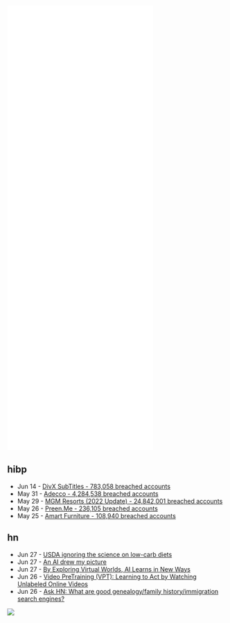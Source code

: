 ![Metrics](https://raw.githubusercontent.com/phixion/phixion/master/metrics.svg)

## hibp

<!--
for https://github.com/phixion/phixion/blob/main/.github/workflows/feeds.yml
-->
<!--START_SECTION:haveibeenpwnd-->
- Jun 14 - [DivX SubTitles - 783,058 breached accounts](https://haveibeenpwned.com/PwnedWebsites#DivXSubTitles)
- May 31 - [Adecco - 4,284,538 breached accounts](https://haveibeenpwned.com/PwnedWebsites#Adecco)
- May 29 - [MGM Resorts (2022 Update) - 24,842,001 breached accounts](https://haveibeenpwned.com/PwnedWebsites#MGM2022Update)
- May 26 - [Preen.Me - 236,105 breached accounts](https://haveibeenpwned.com/PwnedWebsites#PreenMe)
- May 25 - [Amart Furniture - 108,940 breached accounts](https://haveibeenpwned.com/PwnedWebsites#AmartFurniture)
<!--END_SECTION:haveibeenpwnd-->

## hn

<!--
for https://github.com/phixion/phixion/blob/main/.github/workflows/feeds.yml
-->
<!--START_SECTION:hn-->
- Jun 27 - [USDA ignoring the science on low-carb diets](https://unsettledscience.substack.com/p/usda-ignoring-the-science-on-low)
- Jun 27 - [An AI drew my picture](https://twitter.com/wills_wire/status/1541223535481425921)
- Jun 27 - [By Exploring Virtual Worlds, AI Learns in New Ways](https://www.quantamagazine.org/ai-makes-strides-in-virtual-worlds-more-like-our-own-20220624/)
- Jun 26 - [Video PreTraining (VPT): Learning to Act by Watching Unlabeled Online Videos](https://arxiv.org/abs/2206.11795)
- Jun 26 - [Ask HN: What are good genealogy/family history/immigration search engines?](https://news.ycombinator.com/item?id=31889047)
<!--END_SECTION:hn-->

<!--
for https://yhype.me
-->
![](https://hit.yhype.me/github/profile?user_id=13013670)
